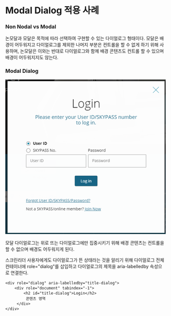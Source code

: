 # Modal Dialog 적용 사례

### Non Nodal vs Modal

논모달과 모달은 목적에 따라 선택하여 구현할 수 있는 다이얼로그 형태이다. 모달은 배경이 어두워지고 다이얼로그를 제외한 나머지 부분은 컨트롤을 할 수 없게 하기 위해 사용하며, 논모달은 이와는 반대로 다이얼로그와 함께 배경 콘텐츠도 컨트롤 할 수 있으며 배경이 어두워지지도 않는다.

### Modal Dialog

![](../../.gitbook/assets/515.png)

모달 다이얼로그는 위로 뜨는 다이얼로그에만 집중시키기 위해 배경 콘텐츠는 컨트롤을 할 수 없으며 배경도 어두워지게 된다.

스크린리더 사용자에게도 다이얼로그가 뜬 상태라는 것을 알리기 위해 다이얼로그 전체 컨테이너에 role="dialog"를 삽입하고 다이얼로그의 제목을 aria-labelledby 속성으로 연결한다.

```markup
<div role="dialog" aria-labelledby="title-dialog">
    <div role="document" tabindex="-1">
        <h2 id="title-dialog">Login</h2>
         콘텐츠 영역
     </div>
</div>
```

### 

